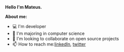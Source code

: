 **Hello I'm Mateus.**



**About me:**
- 💻 I'm developer
- 📝 I'm majoring in computer science
- 👯 I'm looking to collaborate on open source projects
- 📫 How to reach me:[linkedIn](https://www.linkedin.com/in/mateus-santos-973634197/), [twitter](https://twitter.com/MateusSantosRPs)










<!-- ### Oii 👋

<!--
**MateusSantosRPs/MateusSantosRPs** is a ✨ _special_ ✨ repository because its `README.md` (this file) appears on your GitHub profile.

Here are some ideas to get you started:

- 🔭 I’m currently working on ...
- 🌱 I’m currently learning ...
- 👯 I’m looking to collaborate on ...
- 🤔 I’m looking for help with ...
- 💬 Ask me about ...
- 📫 How to reach me: ...
- 😄 Pronouns: ...
- ⚡ Fun fact: ...
--> 
